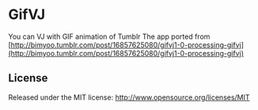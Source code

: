 # GifVJ

You can VJ with GIF animation of Tumblr
The app ported from [http://bimyoo.tumblr.com/post/16857625080/gifvj1-0-processing-gifvj](http://bimyoo.tumblr.com/post/16857625080/gifvj1-0-processing-gifvj)

## License

Released under the MIT license: http://www.opensource.org/licenses/MIT
